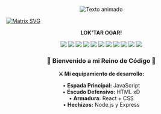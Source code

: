 <p align="center">
<img src="https://readme-typing-svg.demolab.com?font=Fira+Code&weight=600&size=30&duration=4000&pause=1000&color=38BCBA&center=true&vCenter=true&width=600&lines=Hola+%F0%9F%91%8B+Soy+Harvey;Físico+y+Desarrollador+Web;Apasionado+por+la+Tecnolog%C3%ADa;Y+World+of+Warcraft+%F0%9F%8F%81" alt="Texto animado" />
</p>

 [![Matrix SVG](https://raw.githubusercontent.com/rodrigograca31/rodrigograca31/master/matrix.svg)](https://www.youtube.com/watch?v=SDkAGkd4NLc) 

<p align="center">
  <strong>LOK'TAR OGAR!</strong>
</p>
 
<p align="center">
  <img src="https://img.shields.io/badge/JavaScript-F7DF1E?style=for-the-badge&logo=javascript&logoColor=black" />
  <img src="https://img.shields.io/badge/HTML5-E34F26?style=for-the-badge&logo=html5&logoColor=white" />
  <img src="https://img.shields.io/badge/CSS3-1572B6?style=for-the-badge&logo=css3&logoColor=white" />
    <img src="https://img.shields.io/badge/Axios-5A29E4?style=for-the-badge&logo=axios&logoColor=white" />
    <img src="https://img.shields.io/badge/Redux-764ABC?style=for-the-badge&logo=redux&logoColor=white" />
    <img src="https://img.shields.io/badge/Express.js-000000?style=for-the-badge&logo=express&logoColor=white" />
    <img src="https://img.shields.io/badge/React-20232A?style=for-the-badge&logo=react&logoColor=61DAFB" />
    <img src="https://img.shields.io/badge/PostgreSQL-316192?style=for-the-badge&logo=postgresql&logoColor=white" />
    <img src="https://img.shields.io/badge/AutoCAD-000000?style=for-the-badge&logo=autocad&logoColor=white" />
      <img src="https://img.shields.io/badge/ArcGIS-2C6EC4?style=for-the-badge&logo=arcgis&logoColor=white" />
    <img src="https://img.shields.io/badge/HEC--RAS-0073C6?style=for-the-badge&logo=hecras&logoColor=white" />
</p>


<h3 align="center">
  🏰 Bienvenido a mi Reino de Código 🏰
</h3>
 

<p align="center">
  <strong>⚔️ Mi equipamiento de desarrollo:</strong>
</p>

<p align="center">
  • <strong>Espada Principal:</strong> JavaScript<br/>
  • <strong>Escudo Defensivo:</strong> HTML xD<br/>
  • <strong>Armadura:</strong> React + CSS<br/>
  • <strong>Hechizos:</strong> Node.js y Express
</p>
